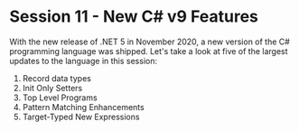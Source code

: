 # Session 11 - New C# v9 Features

With the new release of .NET 5 in November 2020, a new version of the C# programming language was shipped.  Let's take a look at five of the largest updates to the language in this session:

1. Record data types
1. Init Only Setters
1. Top Level Programs
1. Pattern Matching Enhancements
1. Target-Typed New Expressions

